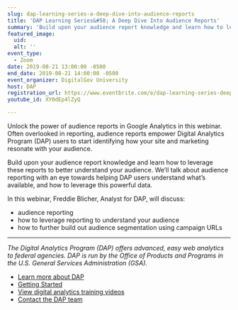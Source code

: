 ```yaml
---
slug: dap-learning-series-a-deep-dive-into-audience-reports
title: 'DAP Learning Series&#58; A Deep Dive Into Audience Reports'
summary: 'Build upon your audience report knowledge and learn how to leverage these reports to better understand your audience.'
featured_image:
  uid:
  alt: ''
event_type:
  - Zoom
date: 2019-08-21 13:00:00 -0500
end_date: 2019-08-21 14:00:00 -0500
event_organizer: DigitalGov University
host: DAP
registration_url: https://www.eventbrite.com/e/dap-learning-series-deep-dive-audience-reports-registration-59347257244
youtube_id: XY0dEp4lZyQ

---
```

Unlock the power of audience reports in Google Analytics in this webinar. Often overlooked in reporting, audience reports empower Digital Analytics Program (DAP) users to start identifying how your site and marketing resonate with your audience.

Build upon your audience report knowledge and learn how to leverage these reports to better understand your audience. We’ll talk about audience reporting with an eye towards helping DAP users understand what’s available, and how to leverage this powerful data.

In this webinar, Freddie Blicher, Analyst for DAP, will discuss:

- audience reporting
- how to leverage reporting to understand your audience
- how to further build out audience segmentation using campaign URLs

---

_The Digital Analytics Program (DAP) offers advanced, easy web analytics to federal agencies. DAP is run by the Office of Products and Programs in the U.S. General Services Administration (GSA)._

- [Learn more about DAP](https://www.digitalgov.gov/services/dap/)
- [Getting Started](https://github.com/digital-analytics-program/gov-wide-code)
- [View digital analytics training videos](https://www.youtube.com/playlist?list=PLd9b-GuOJ3nFwlyvLFUtmDpYFKezhot8P)
- [Contact the DAP team](mailto:dap@support.digitalgov.gov)

